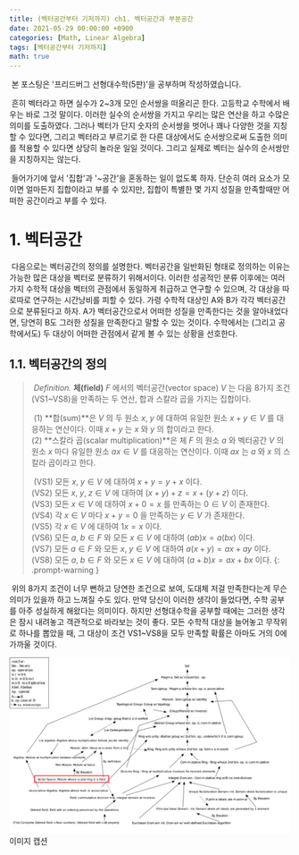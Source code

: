 ```yaml
---
title: (벡터공간부터 기저까지) ch1. 벡터공간과 부분공간
date: 2021-05-29 00:00:00 +0900
categories: [Math, Linear Algebra]
tags: [벡터공간부터 기저까지]
math: true
---
```


​	본 포스팅은 '프리드버그 선형대수학(5판)'을 공부하며 작성하였습니다.

​	흔히 벡터라고 하면 실수가 2~3개 모인 순서쌍을 떠올리곤 한다. 고등학교 수학에서 배우는 바로 그것 말이다. 이러한 실수의 순서쌍을 가지고 우리는 많은 연산을 하고 수많은 의미를 도출하였다. 그러나 벡터가 단지 숫자의 순서쌍을 벗어나 꽤나 다양한 것을 지칭할 수 있다면, 그리고 벡터라고 부르기로 한 다른 대상에서도 순서쌍으로써 도출한 의미를 적용할 수 있다면 상당히 놀라운 일일 것이다. 그리고 실제로 벡터는 실수의 순서쌍만을 지칭하지는 않는다.

​	들어가기에 앞서 '집합'과 '~공간'을 혼동하는 일이 없도록 하자. 단순히 여러 요소가 모이면 얼마든지 집합이라고 부를 수 있지만, 집합이 특별한 몇 가지 성질을 만족할때만 어떠한 공간이라고 부를 수 있다.



# 1. 벡터공간

​	다음으로는 벡터공간의 정의를 설명한다. 벡터공간을 일반화된 형태로 정의하는 이유는 가능한 많은 대상을 벡터로 분류하기 위해서이다. 이러한 성공적인 분류 이후에는 여러가지 수학적 대상을 벡터의 관점에서 동일하게 취급하고 연구할 수 있으며, 각 대상을 따로따로 연구하는 시간낭비를 피할 수 있다. 가령 수학적 대상인 A와 B가 각각 벡터공간으로 분류된다고 하자. A가 벡터공간으로서 어떠한 성질을 만족한다는 것을 알아내었다면, 당연히 B도 그러한 성질을 만족한다고 말할 수 있는 것이다. 수학에서는 (그리고 공학에서도) 두 대상이 어떠한 관점에서 같게 볼 수 있는 상황을 선호한다.



## 1.1. 벡터공간의 정의

> ​	*Definition.* **체(field)** $F$ 에서의 벡터공간(vector space) $V$ 는 다음 8가지 조건(VS1~VS8)을 만족하는 두 연산, 합과 스칼라 곱을 가지는 집합이다.
>
> ​	(1) **합(sum)**은 $V$ 의 두 원소 $x,\;y$ 에 대하여 유일한 원소 $x+y\in V$ 를 대응하는 연산이다. 이때 $x+y$ 는 $x$ 와 $y$ 의 합이라고 한다.<br>	(2) **스칼라 곱(scalar multiplication)**은 체 $F$ 의 원소 $a$ 와 벡터공간 $V$ 의 원소 $x$ 마다 유일한 원소 $ax\in V$ 를 대응하는 연산이다. 이때 $ax$ 는 $a$ 와 $x$ 의 스칼라 곱이라고 한다.
>
> ​	(VS1) 모든 $x,\;y\in V$ 에 대하여 $x+y=y+x$ 이다.<br>	(VS2) 모든 $x,\;y,\;z\in V$ 에 대하여 $(x+y)+z=x+(y+z)$ 이다.<br>	(VS3) 모든 $x\in V$ 에 대하여 $x+0=x$ 를 만족하는 $0\in V$ 이 존재한다.<br>	(VS4) 각 $x\in V$ 마다 $x+y=0$ 을 만족하는 $y\in V$ 가 존재한다.<br>	(VS5) 각 $x\in V$ 에 대하여 $1x=x$ 이다.<br>	(VS6) 모든 $a,\;b\in F$ 와 모든 $x\in V$ 에 대하여 $(ab)x=a(bx)$ 이다.<br>	(VS7) 모든 $a\in F$ 와 모든 $x,\;y\in V$ 에 대하여 $a(x+y)=ax+ay$ 이다.<br>	(VS8) 모든 $a,\;b\in F$ 와 모든 $x\in V$ 에 대하여 $(a+b)x=ax+bx$ 이다.
{: .prompt-warning }

​	위의 8가지 조건이 너무 뻔하고 당연한 조건으로 보여, 도대체 저걸 만족한다는게 무슨 의미가 있을까 하고 느껴질 수도 있다. 만약 당신이 이러한 생각이 들었다면, 수학 공부를 아주 성실하게 해왔다는 의미이다. 하지만 선형대수학을 공부할 때에는 그러한 생각은 잠시 내려놓고 객관적으로 바라보는 것이 좋다. 모든 수학적 대상을 늘어놓고 무작위로 하나를 뽑았을 때, 그 대상이 조건 VS1~VS8을 모두 만족할 확률은 아마도 거의 0에 가까울 것이다.

![vectorspace_map](../images/2021-05-29-1/vectorspace_map.png)
이미지 캡션

